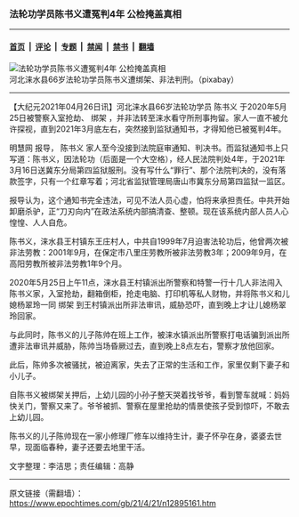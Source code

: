 ### 法轮功学员陈书义遭冤判4年 公检掩盖真相

---

#### [首页](../../../..?n12895161) &nbsp;|&nbsp; [评论](../../../../../epoch-comment?n12895161) &nbsp;|&nbsp; [专题](../../../../../epoch-special?n12895161) &nbsp;|&nbsp; [禁闻](../../../../../epoch-news?n12895161) &nbsp;|&nbsp; [禁书](../../../../../books?n12895161) &nbsp;|&nbsp; [翻墙](https://github.com/gfw-breaker/nogfw/blob/master/README.md?n12895161)


<div><img alt="法轮功学员陈书义遭冤判4年 公检掩盖真相" class="attachment-djy_600_400 size-djy_600_400 wp-post-image" src="https://i.epochtimes.com/assets/uploads/2021/04/id12895343-pixabay-600x400.jpg"/>
<div class="caption">
 河北涞水县66岁法轮功学员陈书义遭绑架、非法判刑。（pixabay）
</div></div><hr/><div class="post_content" id="artbody" itemprop="articleBody">
 <!-- article content begin -->
 <p>
  【大纪元2021年04月26日讯】河北涞水县66岁法轮功学员
  <ok href="https://www.epochtimes.com/gb/tag/%E9%99%88%E4%B9%A6%E4%B9%89.html">
   陈书义
  </ok>
  于2020年5月25日被警察入室抢劫、
  <ok href="https://www.epochtimes.com/gb/tag/%E7%BB%91%E6%9E%B6.html">
   绑架
  </ok>
  ，并非法转至涞水看守所刑事拘留。家人一直不被允许探视，直到2021年3月底左右，突然接到监狱通知书，才得知他已被冤判4年。
 </p>
 <p>
  <ok href="http://big5.minghui.org/">
   明慧网
  </ok>
  报导，
  <ok href="https://www.epochtimes.com/gb/tag/%E9%99%88%E4%B9%A6%E4%B9%89.html">
   陈书义
  </ok>
  家人至今没接到法院庭审通知、判决书。而监狱通知书上只写道：陈书义，因法轮功（后面是一个大空格），经人民法院判处4年，于2021年3月16日送冀东分局第四监狱服刑。没有写什么“罪行”、那个法院判决的，没有落款签字，只有一个红章写着；河北省监狱管理局唐山市冀东分局第四监狱一监区。
 </p>
 <p>
  报导认为，这个通知书完全违法，可见不法人员心虚，怕将来承担责任。中共开始卸磨杀驴，正“刀刃向内”在政法系统内部搞清查、整顿。现在该系统内部人员人心惶惶、人人自危。
 </p>
 <p>
  陈书义，涞水县王村镇东王庄村人，中共自1999年7月迫害法轮功后，他曾两次被非法劳教：2001年9月，在保定市八里庄劳教所被非法劳教3年；2009年9月，在高阳劳教所被非法劳教1年9个月。
 </p>
 <p>
  2020年5月25日上午11点，涞水县王村镇派出所警察和特警一行十几人非法闯入陈书义家，入室抢劫，翻箱倒柜，抢走电脑、打印机等私人财物，并将陈书义和儿媳杨翠玲一同
  <ok href="https://www.epochtimes.com/gb/tag/%E7%BB%91%E6%9E%B6.html">
   绑架
  </ok>
  到王村镇派出所非法审讯，威胁恐吓，直到晚上才让儿媳杨翠玲回家。
 </p>
 <p>
  与此同时，陈书义的儿子陈帅在班上工作，被涞水镇派出所警察打电话骗到派出所遭非法审讯并威胁，陈帅当场昏厥过去，直到晚上8点左右，警察才放他回家。
 </p>
 <p>
  此后，陈帅多次被骚扰，被迫离家，失去了正常的生活和工作，家里仅剩下妻子和小儿子。
 </p>
 <p>
  自陈书义被绑架关押后，上幼儿园的小孙子整天哭着找爷爷，看到警车就喊：妈妈快关门，警察又来了。爷爷被抓、警察在屋里抢劫的情景使孩子受到惊吓，不敢去上幼儿园。
 </p>
 <p>
  陈书义的儿子陈帅现在一家小修理厂修车以维持生计，妻子怀孕在身，婆婆去世早，现面临春种，妻子还要去地里干活。
 </p>
 <p>
  文字整理：李洁思；责任编辑：高静
 </p>
 <!-- article content end -->
 <div id="below_article_ad">
 </div>
</div>


---

原文链接（需翻墙）：https://www.epochtimes.com/gb/21/4/21/n12895161.htm